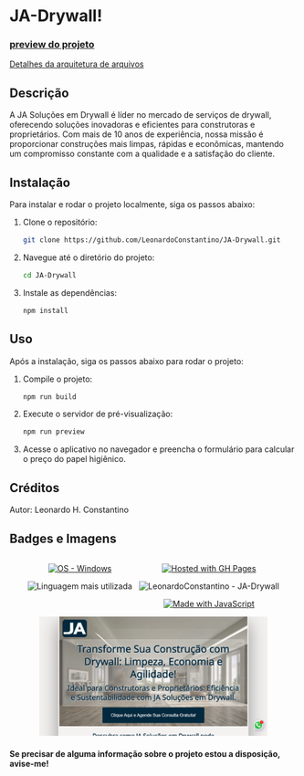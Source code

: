 # JA-Drywall!

### [preview do projeto](https://leonardoconstantino.github.io/JA-Drywall/)

[Detalhes da arquitetura de arquivos](https://github.com/LeonardoConstantino/JA-Drywall/blob/main/estrutura.md)

## Descrição

A JA Soluções em Drywall é líder no mercado de serviços de drywall, oferecendo soluções inovadoras e eficientes para construtoras e proprietários. Com mais de 10 anos de experiência, nossa missão é proporcionar construções mais limpas, rápidas e econômicas, mantendo um compromisso constante com a qualidade e a satisfação do cliente.

## Instalação

Para instalar e rodar o projeto localmente, siga os passos abaixo:

1. Clone o repositório:

    ```bash
    git clone https://github.com/LeonardoConstantino/JA-Drywall.git
    ```

2. Navegue até o diretório do projeto:

    ```bash
    cd JA-Drywall
    ```

3. Instale as dependências:

    ```bash
    npm install
    ```

## Uso

Após a instalação, siga os passos abaixo para rodar o projeto:

1. Compile o projeto:

    ```bash
    npm run build
    ```

2. Execute o servidor de pré-visualização:

    ```bash
    npm run preview
    ```

3. Acesse o aplicativo no navegador e preencha o formulário para calcular o preço do papel higiênico.

<!-- ## Licença
Este projeto está licenciado sob a licença MIT. Veja o arquivo [LICENSE](https://github.com/LeonardoConstantino/JA-Drywall/blob/main/LICENSE.txt) para mais detalhes. -->

## Créditos
Autor: Leonardo H. Constantino

## Badges e Imagens

<div style='display: flex; justify-content: center; gap: 12px' >

<div align='center'>

[![OS - Windows](https://img.shields.io/badge/OS-Windows-blue?logo=windows&logoColor=white)](https://www.microsoft.com/ 'Go to Microsoft homepage')

![Linguagem mais utilizada](https://img.shields.io/github/languages/top/LeonardoConstantino/JA-Drywall)

<!--[![License](https://img.shields.io/badge/License-MIT-blue)](#license) -->

</div>

<div align='center'>

[![Hosted with GH Pages](https://img.shields.io/badge/Hosted_with-GitHub_Pages-blue?logo=github&logoColor=white)](https://pages.github.com/ 'Go to GitHub Pages homepage')

![LeonardoConstantino - JA-Drywall](https://img.shields.io/static/v1?label=LeonardoConstantino&message=JA-Drywall&color=blue&logo=github)

[![Made with JavaScript](https://img.shields.io/badge/Made_with-JavaScript-blue?logo=javascript&logoColor=white)](https://www.javascript.com/ 'Go to JavaScript homepage')

</div>

</div>

<div align='center'>
    <img src='https://raw.githubusercontent.com/LeonardoConstantino/JA-Drywall/master/src/assets/images/print.png' alt='Sample screenshot' width='400'>
</div>

#### Se precisar de alguma informação sobre o projeto estou a disposição, avise-me!
